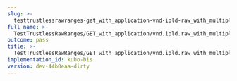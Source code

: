 ```yaml
---
slug: >-
  testtrustlessrawranges-get_with_application-vnd-ipld-raw_with_multiple_range_request_includes_correct_bytes#01-header_content-type
full_name: >-
  TestTrustlessRawRanges/GET_with_application/vnd.ipld.raw_with_multiple_range_request_includes_correct_bytes#01/Header_Content-Type
outcome: pass
title: >-
  TestTrustlessRawRanges/GET_with_application/vnd.ipld.raw_with_multiple_range_request_includes_correct_bytes#01/Header_Content-Type
implementation_id: kubo-bis
version: dev-44b0eaa-dirty
---
```


